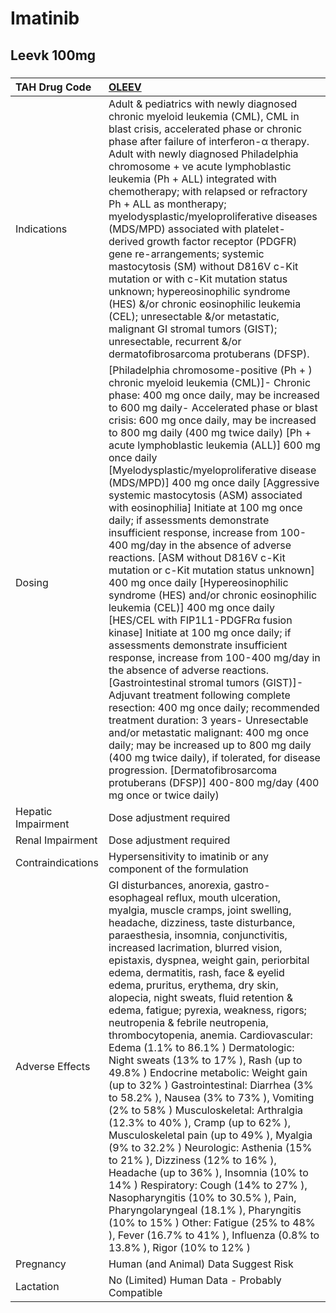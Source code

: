 # Imatinib

## Leevk 100mg

##### 

| TAH Drug Code      | [OLEEV](https://www.tahsda.org.tw/drugs/hissearch.php?drug_code=OLEEV)                                                                                                                                                                                                                                                                                                                                                                                                                                                                                                                                                                                                                                                                                                                                                                                                                                                                                                                                                                                                                                                                                                                                                                                                                                                                                                                                                  |
|:-------------------|:------------------------------------------------------------------------------------------------------------------------------------------------------------------------------------------------------------------------------------------------------------------------------------------------------------------------------------------------------------------------------------------------------------------------------------------------------------------------------------------------------------------------------------------------------------------------------------------------------------------------------------------------------------------------------------------------------------------------------------------------------------------------------------------------------------------------------------------------------------------------------------------------------------------------------------------------------------------------------------------------------------------------------------------------------------------------------------------------------------------------------------------------------------------------------------------------------------------------------------------------------------------------------------------------------------------------------------------------------------------------------------------------------------------------|
| Indications        | Adult & pediatrics with newly diagnosed chronic myeloid leukemia (CML), CML in blast crisis, accelerated phase or chronic phase after failure of interferon-α therapy. Adult with newly diagnosed Philadelphia chromosome  + ve acute lymphoblastic leukemia (Ph + ALL) integrated with chemotherapy; with relapsed or refractory Ph + ALL as montherapy; myelodysplastic/myeloproliferative diseases (MDS/MPD) associated with platelet-derived growth factor receptor (PDGFR) gene re-arrangements; systemic mastocytosis (SM) without D816V c-Kit mutation or with c-Kit mutation status unknown; hypereosinophilic syndrome (HES) &/or chronic eosinophilic leukemia (CEL); unresectable &/or metastatic, malignant GI stromal tumors (GIST); unresectable, recurrent &/or dermatofibrosarcoma protuberans (DFSP).                                                                                                                                                                                                                                                                                                                                                                                                                                                                                                                                                                                                  |
| Dosing             | [Philadelphia chromosome-positive (Ph + ) chronic myeloid leukemia (CML)]- Chronic phase: 400 mg once daily, may be increased to 600 mg daily- Accelerated phase or blast crisis: 600 mg once daily, may be increased to 800 mg daily (400 mg twice daily) [Ph +  acute lymphoblastic leukemia (ALL)] 600 mg once daily [Myelodysplastic/myeloproliferative disease (MDS/MPD)] 400 mg once daily [Aggressive systemic mastocytosis (ASM) associated with eosinophilia] Initiate at 100 mg once daily; if assessments demonstrate insufficient response, increase from 100-400 mg/day in the absence of adverse reactions. [ASM without D816V c-Kit mutation or c-Kit mutation status unknown] 400 mg once daily [Hypereosinophilic syndrome (HES) and/or chronic eosinophilic leukemia (CEL)] 400 mg once daily [HES/CEL with FIP1L1-PDGFRα fusion kinase] Initiate at 100 mg once daily; if assessments demonstrate insufficient response, increase from 100-400 mg/day in the absence of adverse reactions. [Gastrointestinal stromal tumors (GIST)]- Adjuvant treatment following complete resection: 400 mg once daily; recommended treatment duration: 3 years- Unresectable and/or metastatic malignant: 400 mg once daily; may be increased up to 800 mg daily (400 mg twice daily), if tolerated, for disease progression. [Dermatofibrosarcoma protuberans (DFSP)] 400-800 mg/day (400 mg once or twice daily) |
| Hepatic Impairment | Dose adjustment required                                                                                                                                                                                                                                                                                                                                                                                                                                                                                                                                                                                                                                                                                                                                                                                                                                                                                                                                                                                                                                                                                                                                                                                                                                                                                                                                                                                                |
| Renal Impairment   | Dose adjustment required                                                                                                                                                                                                                                                                                                                                                                                                                                                                                                                                                                                                                                                                                                                                                                                                                                                                                                                                                                                                                                                                                                                                                                                                                                                                                                                                                                                                |
| Contraindications  | Hypersensitivity to imatinib or any component of the formulation                                                                                                                                                                                                                                                                                                                                                                                                                                                                                                                                                                                                                                                                                                                                                                                                                                                                                                                                                                                                                                                                                                                                                                                                                                                                                                                                                        |
| Adverse Effects    | GI disturbances, anorexia, gastro-esophageal reflux, mouth ulceration, myalgia, muscle cramps, joint swelling, headache, dizziness, taste disturbance, paraesthesia, insomnia, conjunctivitis, increased lacrimation, blurred vision, epistaxis, dyspnea, weight gain, periorbital edema, dermatitis, rash, face & eyelid edema, pruritus, erythema, dry skin, alopecia, night sweats, fluid retention & edema, fatigue; pyrexia, weakness, rigors; neutropenia & febrile neutropenia, thrombocytopenia, anemia. Cardiovascular: Edema (1.1% to 86.1% ) Dermatologic: Night sweats (13% to 17% ), Rash (up to 49.8% ) Endocrine metabolic: Weight gain (up to 32% ) Gastrointestinal: Diarrhea (3% to 58.2% ), Nausea (3% to 73% ), Vomiting (2% to 58% ) Musculoskeletal: Arthralgia (12.3% to 40% ), Cramp (up to 62% ), Musculoskeletal pain (up to 49% ), Myalgia (9% to 32.2% ) Neurologic: Asthenia (15% to 21% ), Dizziness (12% to 16% ), Headache (up to 36% ), Insomnia (10% to 14% ) Respiratory: Cough (14% to 27% ), Nasopharyngitis (10% to 30.5% ), Pain, Pharyngolaryngeal (18.1% ), Pharyngitis (10% to 15% ) Other: Fatigue (25% to 48% ), Fever (16.7% to 41% ), Influenza (0.8% to 13.8% ), Rigor (10% to 12% )                                                                                                                                                                                     |
| Pregnancy          | Human (and Animal) Data Suggest Risk                                                                                                                                                                                                                                                                                                                                                                                                                                                                                                                                                                                                                                                                                                                                                                                                                                                                                                                                                                                                                                                                                                                                                                                                                                                                                                                                                                                    |
| Lactation          | No (Limited) Human Data - Probably Compatible                                                                                                                                                                                                                                                                                                                                                                                                                                                                                                                                                                                                                                                                                                                                                                                                                                                                                                                                                                                                                                                                                                                                                                                                                                                                                                                                                                           |

